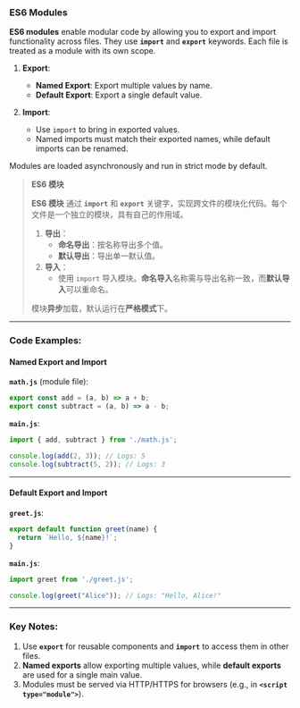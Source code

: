 ### ES6 Modules

<audio src="..\..\mp3\ES6 modules ena.mp3"></audio>

**ES6 modules** enable modular code by allowing you to export and import functionality across files. They use **`import`** and **`export`** keywords. Each file is treated as a module with its own scope.

1. **Export**:
   - **Named Export**: Export multiple values by name.
   - **Default Export**: Export a single default value.

2. **Import**:
   - Use `import` to bring in exported values.  
   - Named imports must match their exported names, while default imports can be renamed.

Modules are loaded asynchronously and run in strict mode by default.

> **ES6 模块**  
>
> <audio src="..\..\mp3\ES6 模块 通过 `impo.mp3"></audio>
>
> **ES6 模块** 通过 **`import`** 和 **`export`** 关键字，实现跨文件的模块化代码。每个文件是一个独立的模块，具有自己的作用域。  
>
> 1. **导出**：  
>    - **命名导出**：按名称导出多个值。  
>    - **默认导出**：导出单一默认值。  
> 2. **导入**：  
>    - 使用 `import` 导入模块。**命名导入**名称需与导出名称一致，而**默认导入**可以重命名。  
>
> 模块**异步**加载，默认运行在**严格模式**下。

---

### Code Examples:

<audio src="..\..\mp3\这段代码展示了JavaScri (4).mp3"></audio>

#### **Named Export and Import**
**`math.js`** (module file):
```javascript
export const add = (a, b) => a + b;
export const subtract = (a, b) => a - b;
```

**`main.js`**:

```javascript
import { add, subtract } from './math.js';

console.log(add(2, 3)); // Logs: 5
console.log(subtract(5, 2)); // Logs: 3
```

---

#### **Default Export and Import**
**`greet.js`**:
```javascript
export default function greet(name) {
  return `Hello, ${name}!`;
}
```

**`main.js`**:
```javascript
import greet from './greet.js';

console.log(greet("Alice")); // Logs: "Hello, Alice!"
```

---

### Key Notes:

<audio src="..\..\mp3\1. Use __`expor.mp3"></audio>

1. Use **`export`** for reusable components and **`import`** to access them in other files.  
2. **Named exports** allow exporting multiple values, while **default exports** are used for a single main value.  
3. Modules must be served via HTTP/HTTPS for browsers (e.g., in **`<script type="module">`**).